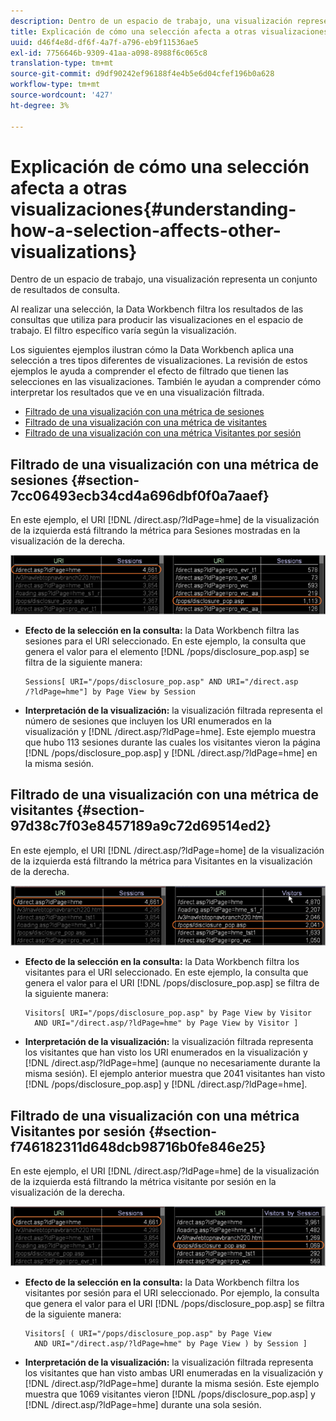 ```yaml
---
description: Dentro de un espacio de trabajo, una visualización representa un conjunto de resultados de consulta.
title: Explicación de cómo una selección afecta a otras visualizaciones
uuid: d46f4e8d-df6f-4a7f-a796-eb9f11536ae5
exl-id: 7756646b-9309-41aa-a098-8988f6c065c8
translation-type: tm+mt
source-git-commit: d9df90242ef96188f4e4b5e6d04cfef196b0a628
workflow-type: tm+mt
source-wordcount: '427'
ht-degree: 3%

---
```


# Explicación de cómo una selección afecta a otras visualizaciones{#understanding-how-a-selection-affects-other-visualizations}

Dentro de un espacio de trabajo, una visualización representa un conjunto de resultados de consulta.

Al realizar una selección, la Data Workbench filtra los resultados de las consultas que utiliza para producir las visualizaciones en el espacio de trabajo. El filtro específico varía según la visualización.

Los siguientes ejemplos ilustran cómo la Data Workbench aplica una selección a tres tipos diferentes de visualizaciones. La revisión de estos ejemplos le ayuda a comprender el efecto de filtrado que tienen las selecciones en las visualizaciones. También le ayudan a comprender cómo interpretar los resultados que ve en una visualización filtrada.

* [Filtrado de una visualización con una métrica de sesiones](../../../../home/c-get-started/c-vis/c-sel-vis/c-sel-aff-vis.md#section-7cc06493ecb34cd4a696dbf0f0a7aaef)
* [Filtrado de una visualización con una métrica de visitantes](../../../../home/c-get-started/c-vis/c-sel-vis/c-sel-aff-vis.md#section-97d38c7f03e8457189a9c72d69514ed2)
* [Filtrado de una visualización con una métrica Visitantes por sesión](../../../../home/c-get-started/c-vis/c-sel-vis/c-sel-aff-vis.md#section-f746182311d648dcb98716b0fe846e25)

## Filtrado de una visualización con una métrica de sesiones {#section-7cc06493ecb34cd4a696dbf0f0a7aaef}

En este ejemplo, el URI [!DNL /direct.asp/?ldPage=hme] de la visualización de la izquierda está filtrando la métrica para Sesiones mostradas en la visualización de la derecha.

![](assets/client-vis1.png)

* **Efecto de la selección en la consulta:**  la Data Workbench filtra las sesiones para el URI seleccionado. En este ejemplo, la consulta que genera el valor para el elemento [!DNL /pops/disclosure_pop.asp] se filtra de la siguiente manera:

   ```
   Sessions[ URI="/pops/disclosure_pop.asp" AND URI="/direct.asp
   /?ldPage=hme"] by Page View by Session
   ```

* **Interpretación de la visualización:** la visualización filtrada representa el número de sesiones que incluyen los URI enumerados en la visualización y  [!DNL /direct.asp/?ldPage=hme]. Este ejemplo muestra que hubo 113 sesiones durante las cuales los visitantes vieron la página [!DNL /pops/disclosure_pop.asp] y [!DNL /direct.asp/?ldPage=hme] en la misma sesión.

## Filtrado de una visualización con una métrica de visitantes {#section-97d38c7f03e8457189a9c72d69514ed2}

En este ejemplo, el URI [!DNL /direct.asp/?ldPage=home] de la visualización de la izquierda está filtrando la métrica para Visitantes en la visualización de la derecha.

![](assets/client-vis2.png)

* **Efecto de la selección en la consulta:** la Data Workbench filtra los visitantes para el URI seleccionado. En este ejemplo, la consulta que genera el valor para el URI [!DNL /pops/disclosure_pop.asp] se filtra de la siguiente manera:

   ```
   Visitors[ URI="/pops/disclosure_pop.asp" by Page View by Visitor 
     AND URI="/direct.asp/?ldPage=hme" by Page View by Visitor ]
   ```

* **Interpretación de la visualización:** la visualización filtrada representa los visitantes que han visto los URI enumerados en la visualización y  [!DNL /direct.asp/?ldPage=hme] (aunque no necesariamente durante la misma sesión). El ejemplo anterior muestra que 2041 visitantes han visto [!DNL /pops/disclosure_pop.asp] y [!DNL /direct.asp/?ldPage=hme].

## Filtrado de una visualización con una métrica Visitantes por sesión {#section-f746182311d648dcb98716b0fe846e25}

En este ejemplo, el URI [!DNL /direct.asp/?ldPage=hme] de la visualización de la izquierda está filtrando la métrica visitante por sesión en la visualización de la derecha.

![](assets/client-vis3.png)

* **Efecto de la selección en la consulta:** la Data Workbench filtra los visitantes por sesión para el URI seleccionado. Por ejemplo, la consulta que genera el valor para el URI [!DNL /pops/disclosure_pop.asp] se filtra de la siguiente manera:

   ```
   Visitors[ ( URI="/pops/disclosure_pop.asp" by Page View 
     AND URI="/direct.asp/?ldPage=hme" by Page View ) by Session ]
   ```

* **Interpretación de la visualización:** la visualización filtrada representa los visitantes que han visto ambas URI enumeradas en la visualización y  [!DNL /direct.asp/?ldPage=hme] durante la misma sesión. Este ejemplo muestra que 1069 visitantes vieron [!DNL /pops/disclosure_pop.asp] y [!DNL /direct.asp/?ldPage=hme] durante una sola sesión.
